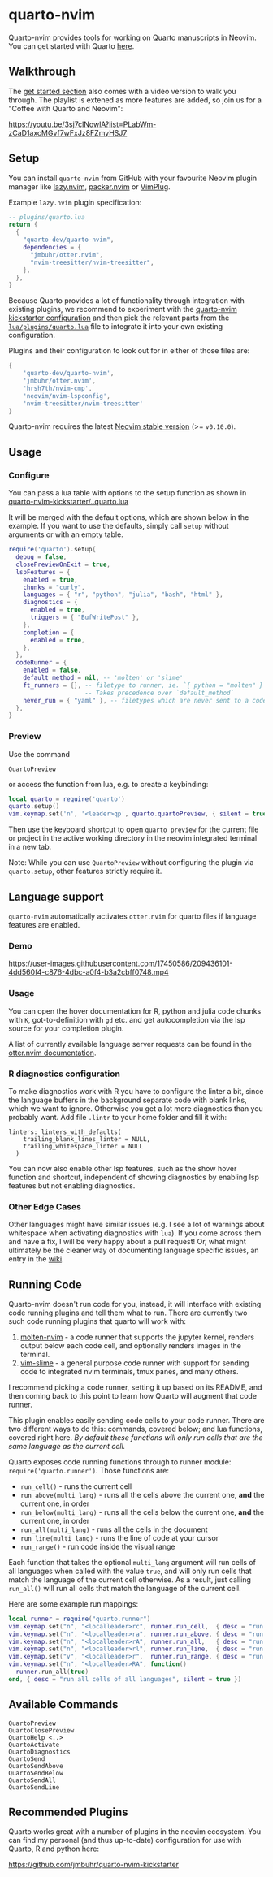 # quarto-nvim

Quarto-nvim provides tools for working on [Quarto](https://quarto.org/) manuscripts in Neovim.
You can get started with Quarto [here](https://quarto.org/docs/get-started/).

## Walkthrough

The [get started section](https://quarto.org/docs/get-started/hello/neovim.html) also comes with a video version to walk you through.
The playlist is extened as more features are added, so join us for a "Coffee with Quarto and Neovim":

<https://youtu.be/3sj7clNowlA?list=PLabWm-zCaD1axcMGvf7wFxJz8FZmyHSJ7>

## Setup

You can install `quarto-nvim` from GitHub with your favourite Neovim plugin manager
like [lazy.nvim](https://github.com/folke/lazy.nvim),
[packer.nvim](https://github.com/wbthomason/packer.nvim) or [VimPlug](https://github.com/junegunn/vim-plug).

Example `lazy.nvim` plugin specification:

```lua
-- plugins/quarto.lua
return {
  {
    "quarto-dev/quarto-nvim",
    dependencies = {
      "jmbuhr/otter.nvim",
      "nvim-treesitter/nvim-treesitter",
    },
  },
}
```

Because Quarto provides a lot of functionality through integration with existing plugins,
we recommend to experiment with the [quarto-nvim kickstarter configuration](https://github.com/jmbuhr/quarto-nvim-kickstarter)
and then pick the relevant parts from the
[`lua/plugins/quarto.lua`](https://github.com/jmbuhr/quarto-nvim-kickstarter/blob/main/lua/plugins/quarto.lua) file
to integrate it into your own existing configuration.

Plugins and their configuration to look out for in either of those files are:

```lua
{
    'quarto-dev/quarto-nvim',
    'jmbuhr/otter.nvim',
    'hrsh7th/nvim-cmp',
    'neovim/nvim-lspconfig',
    'nvim-treesitter/nvim-treesitter'
}
```

Quarto-nvim requires the latest [Neovim stable version](https://github.com/neovim/neovim/releases/tag/stable) (>= `v0.10.0`).

## Usage

### Configure

You can pass a lua table with options to the setup function
as shown in [quarto-nvim-kickstarter/..quarto.lua](https://github.com/jmbuhr/quarto-nvim-kickstarter/blob/main/lua/plugins/quarto.lua)

It will be merged with the default options, which are shown below in the example.
If you want to use the defaults, simply call `setup` without arguments or with an empty table.

```lua
require('quarto').setup{
  debug = false,
  closePreviewOnExit = true,
  lspFeatures = {
    enabled = true,
    chunks = "curly",
    languages = { "r", "python", "julia", "bash", "html" },
    diagnostics = {
      enabled = true,
      triggers = { "BufWritePost" },
    },
    completion = {
      enabled = true,
    },
  },
  codeRunner = {
    enabled = false,
    default_method = nil, -- 'molten' or 'slime'
    ft_runners = {}, -- filetype to runner, ie. `{ python = "molten" }`.
                     -- Takes precedence over `default_method`
    never_run = { "yaml" }, -- filetypes which are never sent to a code runner
  },
}
```

### Preview

Use the command

```vim
QuartoPreview
```

or access the function from lua, e.g. to create a keybinding:

```lua
local quarto = require('quarto')
quarto.setup()
vim.keymap.set('n', '<leader>qp', quarto.quartoPreview, { silent = true, noremap = true })
```

Then use the keyboard shortcut to open `quarto preview` for the current file or project in the active working directory in the neovim integrated terminal in a new tab.

Note: While you can use `QuartoPreview` without configuring the plugin via `quarto.setup`,
other features strictly require it.

## Language support

`quarto-nvim` automatically activates `otter.nvim` for quarto files if language features are enabled.

### Demo

https://user-images.githubusercontent.com/17450586/209436101-4dd560f4-c876-4dbc-a0f4-b3a2cbff0748.mp4

### Usage

You can open the hover documentation for R, python and julia code chunks with `K`, got-to-definition with `gd` etc.
and get autocompletion via the lsp source for your completion plugin.

A list of currently available language server requests can be found in the [otter.nvim documentation](https://github.com/jmbuhr/otter.nvim?tab=readme-ov-file#lsp-methods-currently-implemented).

### R diagnostics configuration

To make diagnostics work with R you have to configure the linter a bit, since the language
buffers in the background separate code with blank links, which we want to ignore.
Otherwise you get a lot more diagnostics than you probably want.
Add file `.lintr` to your home folder and fill it with:

```
linters: linters_with_defaults(
    trailing_blank_lines_linter = NULL,
    trailing_whitespace_linter = NULL
  )
```

You can now also enable other lsp features, such as the show hover function
and shortcut, independent of showing diagnostics by enabling lsp features
but not enabling diagnostics.

### Other Edge Cases

Other languages might have similar issues (e.g. I see a lot of warnings about whitespace when activating diagnostics with `lua`).
If you come across them and have a fix, I will be very happy about a pull request!
Or, what might ultimately be the cleaner way of documenting language specific issues, an entry in the [wiki](https://github.com/quarto-dev/quarto-nvim/wiki).

## Running Code

Quarto-nvim doesn't run code for you, instead, it will interface with existing code running
plugins and tell them what to run. There are currently two such code running plugins that quarto
will work with:
1. [molten-nvim](https://github.com/benlubas/molten-nvim) - a code runner that supports the jupyter
   kernel, renders output below each code cell, and optionally renders images in the terminal.
2. [vim-slime](https://github.com/jpalardy/vim-slime) - a general purpose code runner with support
   for sending code to integrated nvim terminals, tmux panes, and many others.

I recommend picking a code runner, setting it up based on its README, and then coming back
to this point to learn how Quarto will augment that code runner.

This plugin enables easily sending code cells to your code runner. There are two different ways to
do this: commands, covered below; and lua functions, covered right here. *By default these functions
will only run cells that are the same language as the current cell.*

Quarto exposes code running functions through to runner module: `require('quarto.runner')`. Those
functions are:
- `run_cell()` - runs the current cell
- `run_above(multi_lang)` - runs all the cells above the current one, **and** the current one, in order
- `run_below(multi_lang)` - runs all the cells below the current one, **and** the current one, in order
- `run_all(multi_lang)` - runs all the cells in the document
- `run_line(multi_lang)` - runs the line of code at your cursor
- `run_range()` - run code inside the visual range

Each function that takes the optional `multi_lang` argument will run cells of all languages when
called with the value `true`, and will only run cells that match the language of the current cell
otherwise. As a result, just calling `run_all()` will run all cells that match the language of the
current cell.


Here are some example run mappings:

```lua
local runner = require("quarto.runner")
vim.keymap.set("n", "<localleader>rc", runner.run_cell,  { desc = "run cell", silent = true })
vim.keymap.set("n", "<localleader>ra", runner.run_above, { desc = "run cell and above", silent = true })
vim.keymap.set("n", "<localleader>rA", runner.run_all,   { desc = "run all cells", silent = true })
vim.keymap.set("n", "<localleader>rl", runner.run_line,  { desc = "run line", silent = true })
vim.keymap.set("v", "<localleader>r",  runner.run_range, { desc = "run visual range", silent = true })
vim.keymap.set("n", "<localleader>RA", function()
  runner.run_all(true)
end, { desc = "run all cells of all languages", silent = true })
```


## Available Commands

```vim
QuartoPreview
QuartoClosePreview
QuartoHelp <..>
QuartoActivate
QuartoDiagnostics
QuartoSend
QuartoSendAbove
QuartoSendBelow
QuartoSendAll
QuartoSendLine
```

## Recommended Plugins

Quarto works great with a number of plugins in the neovim ecosystem.
You can find my personal (and thus up-to-date) configuration for use with Quarto, R and python here:

<https://github.com/jmbuhr/quarto-nvim-kickstarter>
